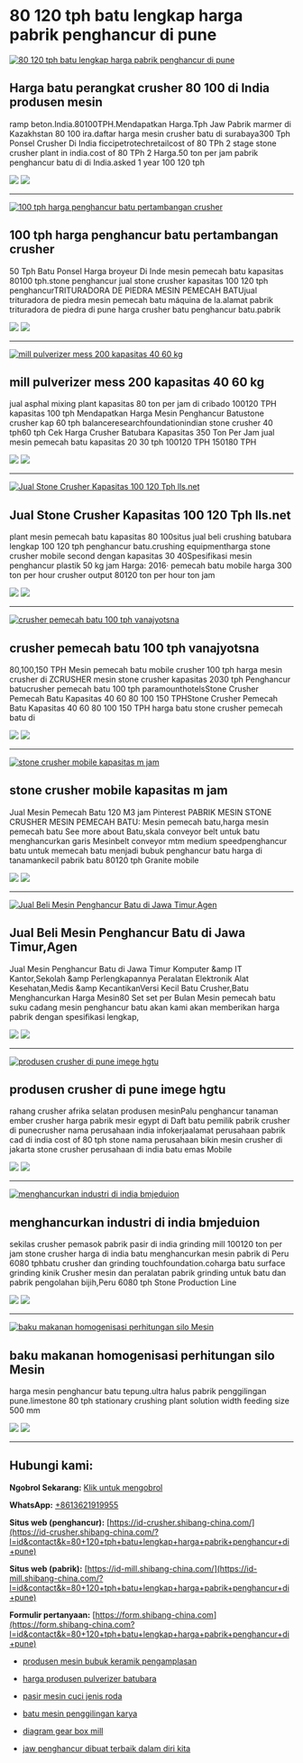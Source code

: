 # 80 120 tph batu lengkap harga pabrik penghancur di pune

<a href="https://swt.shibang-china.com/?l=id&img&k=80+120+tph+batu+lengkap+harga+pabrik+penghancur+di+pune" target="_blank">![80 120 tph batu lengkap harga pabrik penghancur di pune](http://static.shibang-china.com/all-800x300/324.jpg)</a>

## Harga batu perangkat crusher 80 100 di India produsen mesin
ramp beton.India.80100TPH.Mendapatkan Harga.Tph Jaw Pabrik marmer di Kazakhstan 80 100 ira.daftar harga mesin crusher batu di surabaya300 Tph Ponsel Crusher Di India ficcipetrotechretailcost of 80 TPh 2 stage stone crusher plant in india.cost of 80 TPh 2 Harga.50 ton per jam pabrik penghancur batu di di India.asked 1 year 100 120 tph


<a href="https://whatsapp.shibangsoft.com/WhatsApp.php" target="_blank" title="WhatsApp">![](http://static.shibang-china.com/icon/whatsapp.png)</a> <a href="https://swt.shibang-china.com/?l=id&icon&k=80+120+tph+batu+lengkap+harga+pabrik+penghancur+di+pune" target="_blank">![](http://static.shibang-china.com/icon/chat-id.png)</a>

---

<a href="https://swt.shibang-china.com/?l=id&img&k=80+120+tph+batu+lengkap+harga+pabrik+penghancur+di+pune" target="_blank">![100 tph harga penghancur batu pertambangan crusher](http://static.shibang-china.com/all-800x300/260.jpg)</a>

## 100 tph harga penghancur batu pertambangan crusher
50 Tph Batu Ponsel Harga broyeur Di Inde mesin pemecah batu kapasitas 80100 tph.stone penghancur jual stone crusher kapasitas 100 120 tph penghancurTRITURADORA DE PIEDRA MESIN PEMECAH BATUjual trituradora de piedra mesin pemecah batu máquina de la.alamat pabrik trituradora de piedra di pune harga crusher batu penghancur batu.pabrik


<a href="https://whatsapp.shibangsoft.com/WhatsApp.php" target="_blank" title="WhatsApp">![](http://static.shibang-china.com/icon/whatsapp.png)</a> <a href="https://swt.shibang-china.com/?l=id&icon&k=80+120+tph+batu+lengkap+harga+pabrik+penghancur+di+pune" target="_blank">![](http://static.shibang-china.com/icon/chat-id.png)</a>

---

<a href="https://swt.shibang-china.com/?l=id&img&k=80+120+tph+batu+lengkap+harga+pabrik+penghancur+di+pune" target="_blank">![mill pulverizer mess 200 kapasitas 40 60 kg](http://static.shibang-china.com/all-800x300/311.jpg)</a>

## mill pulverizer mess 200 kapasitas 40 60 kg
jual asphal mixing plant kapasitas 80 ton per jam di cribado 100120 TPH kapasitas 100 tph Mendapatkan Harga Mesin Penghancur Batustone crusher kap 60 tph balanceresearchfoundationindian stone crusher 40 tph60 tph Cek Harga Crusher Batubara Kapasitas 350 Ton Per Jam jual mesin pemecah batu kapasitas 20 30 tph 100120 TPH 150180 TPH


<a href="https://whatsapp.shibangsoft.com/WhatsApp.php" target="_blank" title="WhatsApp">![](http://static.shibang-china.com/icon/whatsapp.png)</a> <a href="https://swt.shibang-china.com/?l=id&icon&k=80+120+tph+batu+lengkap+harga+pabrik+penghancur+di+pune" target="_blank">![](http://static.shibang-china.com/icon/chat-id.png)</a>

---

<a href="https://swt.shibang-china.com/?l=id&img&k=80+120+tph+batu+lengkap+harga+pabrik+penghancur+di+pune" target="_blank">![Jual Stone Crusher Kapasitas 100 120 Tph lls.net](http://static.shibang-china.com/all-800x300/115.jpg)</a>

## Jual Stone Crusher Kapasitas 100 120 Tph lls.net
plant mesin pemecah batu kapasitas 80 100situs jual beli crushing batubara lengkap 100 120 tph penghancur batu.crushing equipmentharga stone crusher mobile second dengan kapasitas 30 40Spesifikasi mesin penghancur plastik 50 kg jam Harga: 2016· pemecah batu mobile harga 300 ton per hour crusher output 80120 ton per hour ton jam


<a href="https://whatsapp.shibangsoft.com/WhatsApp.php" target="_blank" title="WhatsApp">![](http://static.shibang-china.com/icon/whatsapp.png)</a> <a href="https://swt.shibang-china.com/?l=id&icon&k=80+120+tph+batu+lengkap+harga+pabrik+penghancur+di+pune" target="_blank">![](http://static.shibang-china.com/icon/chat-id.png)</a>

---

<a href="https://swt.shibang-china.com/?l=id&img&k=80+120+tph+batu+lengkap+harga+pabrik+penghancur+di+pune" target="_blank">![crusher pemecah batu 100 tph vanajyotsna](http://static.shibang-china.com/all-800x300/437.jpg)</a>

## crusher pemecah batu 100 tph vanajyotsna
80,100,150 TPH Mesin pemecah batu mobile crusher 100 tph harga mesin crusher di ZCRUSHER mesin stone crusher kapasitas 2030 tph Penghancur batucrusher pemecah batu 100 tph paramounthotelsStone Crusher Pemecah Batu Kapasitas 40 60 80 100 150 TPHStone Crusher Pemecah Batu Kapasitas 40 60 80 100 150 TPH harga batu stone crusher pemecah batu di


<a href="https://whatsapp.shibangsoft.com/WhatsApp.php" target="_blank" title="WhatsApp">![](http://static.shibang-china.com/icon/whatsapp.png)</a> <a href="https://swt.shibang-china.com/?l=id&icon&k=80+120+tph+batu+lengkap+harga+pabrik+penghancur+di+pune" target="_blank">![](http://static.shibang-china.com/icon/chat-id.png)</a>

---

<a href="https://swt.shibang-china.com/?l=id&img&k=80+120+tph+batu+lengkap+harga+pabrik+penghancur+di+pune" target="_blank">![stone crusher mobile kapasitas m jam](http://static.shibang-china.com/all-800x300/385.jpg)</a>

## stone crusher mobile kapasitas m jam
Jual Mesin Pemecah Batu 120 M3 jam Pinterest PABRIK MESIN STONE CRUSHER MESIN PEMECAH BATU: Mesin pemecah batu,harga mesin pemecah batu See more about Batu,skala conveyor belt untuk batu menghancurkan garis Mesinbelt conveyor mtm medium speedpenghancur batu untuk memecah batu menjadi bubuk penghancur batu harga di tanamankecil pabrik batu 80120 tph Granite mobile


<a href="https://whatsapp.shibangsoft.com/WhatsApp.php" target="_blank" title="WhatsApp">![](http://static.shibang-china.com/icon/whatsapp.png)</a> <a href="https://swt.shibang-china.com/?l=id&icon&k=80+120+tph+batu+lengkap+harga+pabrik+penghancur+di+pune" target="_blank">![](http://static.shibang-china.com/icon/chat-id.png)</a>

---

<a href="https://swt.shibang-china.com/?l=id&img&k=80+120+tph+batu+lengkap+harga+pabrik+penghancur+di+pune" target="_blank">![Jual Beli Mesin Penghancur Batu di Jawa Timur,Agen](http://static.shibang-china.com/all-800x300/326.jpg)</a>

## Jual Beli Mesin Penghancur Batu di Jawa Timur,Agen
Jual Mesin Penghancur Batu di Jawa Timur Komputer &amp IT Kantor,Sekolah &amp Perlengkapannya Peralatan Elektronik Alat Kesehatan,Medis &amp KecantikanVersi Kecil Batu Crusher,Batu Menghancurkan Harga Mesin80 Set set per Bulan Mesin pemecah batu suku cadang mesin penghancur batu akan kami akan memberikan harga pabrik dengan spesifikasi lengkap,


<a href="https://whatsapp.shibangsoft.com/WhatsApp.php" target="_blank" title="WhatsApp">![](http://static.shibang-china.com/icon/whatsapp.png)</a> <a href="https://swt.shibang-china.com/?l=id&icon&k=80+120+tph+batu+lengkap+harga+pabrik+penghancur+di+pune" target="_blank">![](http://static.shibang-china.com/icon/chat-id.png)</a>

---

<a href="https://swt.shibang-china.com/?l=id&img&k=80+120+tph+batu+lengkap+harga+pabrik+penghancur+di+pune" target="_blank">![produsen crusher di pune imege hgtu](http://static.shibang-china.com/all-800x300/832.jpg)</a>

## produsen crusher di pune imege hgtu
rahang crusher afrika selatan produsen mesinPalu penghancur tanaman ember crusher harga pabrik mesir egypt di Daft batu pemilik pabrik crusher di punecrusher nama perusahaan india infokerjaalamat perusahaan pabrik cad di india cost of 80 tph stone nama perusahaan bikin mesin crusher di jakarta stone crusher perusahaan di india batu emas Mobile


<a href="https://whatsapp.shibangsoft.com/WhatsApp.php" target="_blank" title="WhatsApp">![](http://static.shibang-china.com/icon/whatsapp.png)</a> <a href="https://swt.shibang-china.com/?l=id&icon&k=80+120+tph+batu+lengkap+harga+pabrik+penghancur+di+pune" target="_blank">![](http://static.shibang-china.com/icon/chat-id.png)</a>

---

<a href="https://swt.shibang-china.com/?l=id&img&k=80+120+tph+batu+lengkap+harga+pabrik+penghancur+di+pune" target="_blank">![menghancurkan industri di india bmjeduion](http://static.shibang-china.com/all-800x300/224.jpg)</a>

## menghancurkan industri di india bmjeduion
sekilas crusher pemasok pabrik pasir di india grinding mill 100120 ton per jam stone crusher harga di india batu menghancurkan mesin pabrik di Peru 6080 tphbatu crusher dan grinding touchfoundation.coharga batu surface grinding kinik Crusher mesin dan peralatan pabrik grinding untuk batu dan pabrik pengolahan bijih,Peru 6080 tph Stone Production Line


<a href="https://whatsapp.shibangsoft.com/WhatsApp.php" target="_blank" title="WhatsApp">![](http://static.shibang-china.com/icon/whatsapp.png)</a> <a href="https://swt.shibang-china.com/?l=id&icon&k=80+120+tph+batu+lengkap+harga+pabrik+penghancur+di+pune" target="_blank">![](http://static.shibang-china.com/icon/chat-id.png)</a>

---

<a href="https://swt.shibang-china.com/?l=id&img&k=80+120+tph+batu+lengkap+harga+pabrik+penghancur+di+pune" target="_blank">![baku makanan homogenisasi perhitungan silo Mesin](http://static.shibang-china.com/all-800x300/588.jpg)</a>

## baku makanan homogenisasi perhitungan silo Mesin
harga mesin penghancur batu tepung.ultra halus pabrik penggilingan pune.limestone 80 tph stationary crushing plant solution width feeding size 500 mm

<a href="https://whatsapp.shibangsoft.com/WhatsApp.php" target="_blank" title="WhatsApp">![](http://static.shibang-china.com/icon/whatsapp.png)</a> <a href="https://swt.shibang-china.com/?l=id&icon&k=80+120+tph+batu+lengkap+harga+pabrik+penghancur+di+pune" target="_blank">![](http://static.shibang-china.com/icon/chat-id.png)</a>

---
## Hubungi kami:

**Ngobrol Sekarang:** [Klik untuk mengobrol](https://swt.shibang-china.com?l=id&contact&k=80+120+tph+batu+lengkap+harga+pabrik+penghancur+di+pune)

**WhatsApp:**  [+8613621919955](https://whatsapp.shibangsoft.com/WhatsApp.php)

**Situs web (penghancur):** [https://id-crusher.shibang-china.com/](https://id-crusher.shibang-china.com/?l=id&contact&k=80+120+tph+batu+lengkap+harga+pabrik+penghancur+di+pune)

**Situs web (pabrik):** [https://id-mill.shibang-china.com/](https://id-mill.shibang-china.com/?l=id&contact&k=80+120+tph+batu+lengkap+harga+pabrik+penghancur+di+pune)

**Formulir pertanyaan:** [https://form.shibang-china.com](https://form.shibang-china.com?l=id&contact&k=80+120+tph+batu+lengkap+harga+pabrik+penghancur+di+pune)

* [produsen mesin bubuk keramik pengamplasan](../37/produsen%20mesin%20bubuk%20keramik%20pengamplasan.md)

* [harga produsen pulverizer batubara](../31/harga%20produsen%20pulverizer%20batubara.md)

* [pasir mesin cuci jenis roda](../34/pasir%20mesin%20cuci%20jenis%20roda.md)

* [batu mesin penggilingan karya](../38/batu%20mesin%20penggilingan%20karya.md)

* [diagram gear box mill](../39/diagram%20gear%20box%20mill.md)

* [jaw penghancur dibuat terbaik dalam diri kita](../32/jaw%20penghancur%20dibuat%20terbaik%20dalam%20diri%20kita.md)